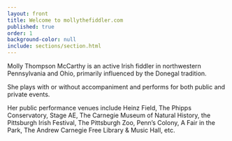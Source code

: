 ```yaml
---
layout: front
title: Welcome to mollythefiddler.com
published: true
order: 1
background-color: null
include: sections/section.html
---
```

Molly Thompson McCarthy is an active Irish fiddler in northwestern Pennsylvania and Ohio, primarily influenced by the Donegal tradition.

She plays with or without accompaniment and performs for both public and private events.

Her public performance venues include Heinz Field, The Phipps Conservatory, Stage AE, The Carnegie Museum of Natural History, the Pittsburgh Irish Festival, The Pittsburgh Zoo, Penn’s Colony, A Fair in the Park, The Andrew Carnegie Free Library & Music Hall, etc.